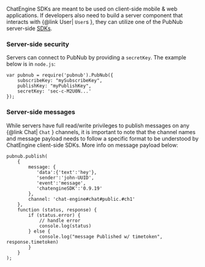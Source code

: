 ChatEngine SDKs are meant to be used on client-side mobile & web applications. If developers also need to build a server component that interacts with {@link User| ```User```s }, they can utilize one of the PubNub server-side [SDKs](https://www.pubnub.com/docs).

### Server-side security

Servers can connect to PubNub by providing a ```secretKey```. The example below is in ```node.js```:

```
var pubnub = require('pubnub').PubNub({
    subscribeKey: "mySubscribeKey",
    publishKey: "myPublishKey",
    secretKey: 'sec-c-M2U0N...'
});
```

### Server-side messages

While servers have full read/write privileges to publish messages on any {@link Chat| ```Chat``` } channels, it is important to note that the channel names and message payload needs to follow a specific format to be understood by ChatEngine client-side SDKs. More info on message payload below:

```
pubnub.publish(
    {
        message: {
           'data':{'text':'hey'},
           'sender':'john-UUID',
           'event':'message',
           'chatengineSDK':'0.9.19'
        },
        channel: 'chat-engine#chat#public.#ch1'
    },
    function (status, response) {
        if (status.error) {
            // handle error
            console.log(status)
        } else {
            console.log("message Published w/ timetoken", response.timetoken)
        }
    }
);
```
